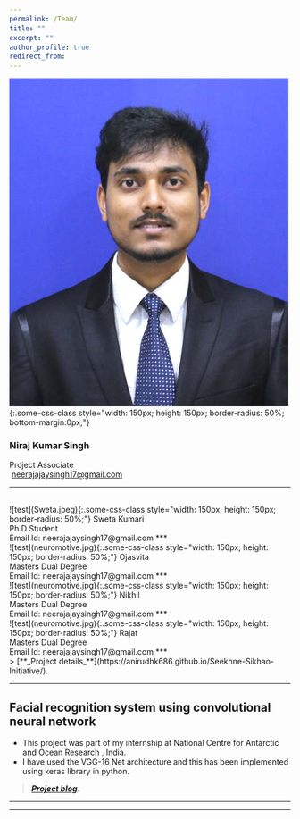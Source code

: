 ```yaml
---
permalink: /Team/
title: ""
excerpt: ""
author_profile: true
redirect_from: 
---
```

![test](Niraj.jpg){:.some-css-class style="width: 150px; height: 150px; border-radius: 50%; bottom-margin:0px;"}
### Niraj Kumar Singh
Project Associate
<br><span style="font-size: 0em;">Email Id:</span>
[neerajajaysingh17@gmail.com](mailto:neerajajaysingh17@gmail.com) 
***
<br>
![test](Sweta.jpeg){:.some-css-class style="width: 150px; height: 150px; border-radius: 50%;"}    
Sweta Kumari<br>
Ph.D Student
<br>Email Id: neerajajaysingh17@gmail.com
***
<br>
![test](neuromotive.jpg){:.some-css-class style="width: 150px; height: 150px;  border-radius: 50%;"}
Ojasvita<br>
Masters Dual Degree
<br>Email Id: neerajajaysingh17@gmail.com
***
<br>
![test](neuromotive.jpg){:.some-css-class style="width: 150px; height: 150px; border-radius: 50%;"}
Nikhil<br>
Masters Dual Degree
<br>Email Id: neerajajaysingh17@gmail.com
***
<br>
![test](neuromotive.jpg){:.some-css-class style="width: 150px; height: 150px; border-radius: 50%;"}
Rajat<br>
Masters Dual Degree
<br>
Email Id: neerajajaysingh17@gmail.com
***
<br>
> [**_Project details_**](https://anirudhk686.github.io/Seekhne-Sikhao-Initiative/).

***

## Facial recognition system using convolutional neural network 

* This project was part of my internship at National Centre for Antarctic and Ocean Research , India. 
* I have used the VGG-16 Net architecture and this has been implemented using keras library in python.

> [**_Project blog_**](https://anirudhk686.github.io/facial_recognition/).

***   
---
